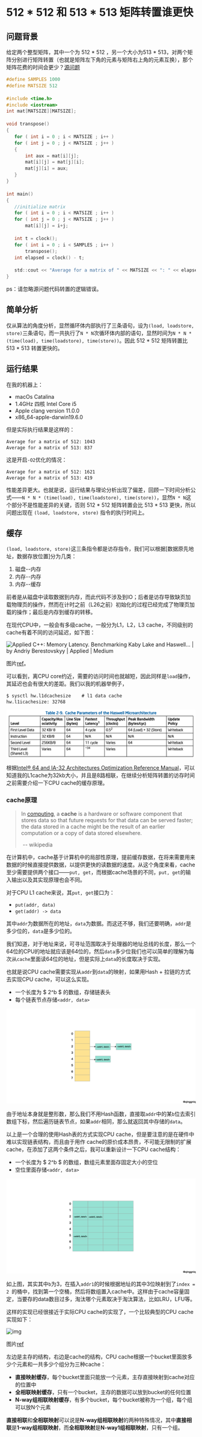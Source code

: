 # 512 * 512 和 513 * 513 矩阵转置谁更快

## 问题背景

给定两个整型矩阵，其中一个为 512 * 512 ，另一个大小为513 * 513，对两个矩阵分别进行矩阵转置（也就是矩阵左下角的元素与矩阵右上角的元素互换），那个矩阵花费的时间会更少？[源问题](https://stackoverflow.com/questions/11413855/why-is-transposing-a-matrix-of-512x512-much-slower-than-transposing-a-matrix-of)

```c
#define SAMPLES 1000
#define MATSIZE 512

#include <time.h>
#include <iostream>
int mat[MATSIZE][MATSIZE];

void transpose()
{
   for ( int i = 0 ; i < MATSIZE ; i++ )
   for ( int j = 0 ; j < MATSIZE ; j++ )
   {
       int aux = mat[i][j];
       mat[i][j] = mat[j][i];
       mat[j][i] = aux;
   }
}

int main()
{
   //initialize matrix
   for ( int i = 0 ; i < MATSIZE ; i++ )
   for ( int j = 0 ; j < MATSIZE ; j++ )
       mat[i][j] = i+j;

   int t = clock();
   for ( int i = 0 ; i < SAMPLES ; i++ )
       transpose();
   int elapsed = clock() - t;

   std::cout << "Average for a matrix of " << MATSIZE << ": " << elapsed / SAMPLES << std::endl;
}
```

ps：请忽略源问题代码转置的逻辑错误。

## 简单分析

仅从算法的角度分析，显然循环体内部执行了三条语句，设为`(load, loadstore, store)`三条语句，而一共执行了` N * N `次循环体内部的语句，显然时间为`N * N * (time(load), time(loadstore), time(store))`。因此 512 * 512 矩阵转置比 513 * 513 转置更快的。

## 运行结果

在我的机器上：

- macOs Catalina
- 1.4GHz 四核 Intel Core i5
- Apple clang version 11.0.0
-  x86_64-apple-darwin19.6.0

但是实际执行结果是这样的：

```shell script
Average for a matrix of 512: 1043
Average for a matrix of 513: 837
```

 这是开启`-O2`优化的情况：

```shell
Average for a matrix of 512: 1621
Average for a matrix of 513: 419
```

性能差异更大。也就是说，运行结果与理论分析出现了偏差，回顾一下时间分析公式——`N * N * (time(load), time(loadstore), time(store))`，显然` N * N `这个部分不是性能差异的关键，否则 512 * 512 矩阵转置会比 513 * 513 更快，所以问题出现在  `(load, loadstore, store)` 指令的执行时间上。

## 缓存

`(load, loadstore, store)`这三条指令都是访存指令，我们可以根据[数据原先地址，数据存放位置]分为几类：

1. 磁盘--内存
2. 内存--内存
3. 内存--缓存

前者是从磁盘中读取数据到内存，而此代码不涉及到IO；后者是访存导致缺页加载物理页的操作，然而在计时之前（L26之前）初始化的过程已经完成了物理页加载的操作；最后是内存到缓存的转移。

在现代CPU中，一般会有多级cache，一般分为L1，L2，L3 cache，不同级别的cache有着不同的访问延迟，如下图：

![Applied C++: Memory Latency. Benchmarking Kaby Lake and Haswell… | by  Andriy Berestovskyy | Applied | Medium](https://miro.medium.com/max/1840/1*ns6F6cMmInDcCZ_Tsha0yA.png)

图片[ref](https://medium.com/applied/applied-c-memory-latency-d05a42fe354e)。

可以看到，离CPU core约近，需要的访问时间也就越短，因此同样是`load`操作，其延迟也会有很大的差距。我们以我的机器举例子，

```shell
$ sysctl hw.l1dcachesize    # l1 data cache
hw.l1icachesize: 32768
```

![image-20201114142408960](%E7%9F%A9%E9%98%B5%E8%BD%AC%E7%BD%AE/image-20201114142408960.png)

根据[Intel® 64 and IA-32 Architectures Optimization Reference Manual](https://www.intel.com/content/dam/www/public/us/en/documents/manuals/64-ia-32-architectures-optimization-manual.pdf)，可以知道我的L1cache为32kb大小，并且是8路相联，在继续分析矩阵转置的访存时间之前需要介绍一下CPU cache的缓存原理。

### cache原理

> In [computing](https://en.wikipedia.org/wiki/Computing), a **cache** is a hardware or software component that stores data so that future requests for that data can be served faster; the data stored in a cache might be the result of an earlier computation or a copy of data stored elsewhere. 
>
> ​																																-- wikipedia

在计算机中，cache基于计算机中的局部性原理，提前缓存数据，在将来需要用来数据的时候直接提供数据，以提供更快的读数据的速度。从这个角度来看，cache至少需要提供两个接口——`put, get`，而根据cache场景的不同，`put, get`的输入输出以及其实现原理也会不同。

对于CPU L1 cache来说，其`put, get`接口为：

- `put(addr, data)`
- `get(addr) -> data`

其中`addr`为数据所在的地址，`data`为数据。而这还不够，我们还要明确，`addr`是多少位的，`data`是多少位的。

我们知道，对于地址来说，可寻址范围取决于处理器的地址总线的长度，那么一个64位的CPU的地址就应该是64位的，然后`data`多少位我们也可以简单的理解为每次从`cache`里面读64位的地址，但是实际上`data`的长度取决于实现。

也就是说CPU cache需要实现从`addr`到`data`的映射，如果用Hash + 拉链的方式去实现CPU cache，可以这么实现。

- 一个长度为 $ 2^b $ 的数组，存储链表头
- 每个链表节点存储`<addr, data>`

![image-20201114162537846](%E7%9F%A9%E9%98%B5%E8%BD%AC%E7%BD%AE/image-20201114162537846.png)

由于地址本身就是整形数，那么我们不用Hash函数，直接取`addr`中的某`b`位去索引数组下标，然后遍历链表节点，如果`addr`相同，那么就返回其中存储的`data`。

以上是一个合理的使用Hash表的方式实现CPU cache，但是要注意的是在硬件中难以实现链表结构，而且由于用作 cache的原价成本昂贵，不可能无限制的扩展cache，在添加了这两个条件之后，我可以重新设计一下CPU cache结构：

- 一个长度为 $ 2^b $ 的数组，数组元素里面存固定大小的空位
- 空位里面存储`<addr, data>`

![image-20201114163644008](%E7%9F%A9%E9%98%B5%E8%BD%AC%E7%BD%AE/image-20201114163644008.png)

如上图，其实其中`b`为3，在插入`addr1`的时候根据地址的其中3位映射到了`index = 2 `的桶中，找到第一个空桶，然后将数组置入cache中。这样由于cache容量固定，当要存的data数目过多，淘汰哪个元素取决于淘汰算法，比如LRU，LFU等。

这样的实现已经很接近于实际CPU cache的实现了，一个比较典型的CPU cache实现如下：

![img](https://upload.wikimedia.org/wikipedia/commons/thumb/9/93/Cache%2Cassociative-fill-both.png/450px-Cache%2Cassociative-fill-both.png)

图片[ref](https://en.wikipedia.org/wiki/CPU_cache)

左边是主存的结构，右边是cache的结构，CPU cache根据一个bucket里面放多少个元素和一共多少个组分为三种cache：

- **直接映射缓存**，每个bucket里面只能放一个元素，主存直接映射到cache对应的位置中
- **全相联映射缓存**，只有一个bucket，主存的数据可以放到bucket的任何位置
- **N-way组相联映射缓存**，有多个bucket，每个bucket被称为一个组，每个组可以放N个元素

**直接相联**和**全相联映射**可以说是**N-way组相联映射**的两种特殊情况，其中**直接相联**是**1-way组相联映射**，而**全相联映射**是**N-way1组相联映射**，只有一个组。

